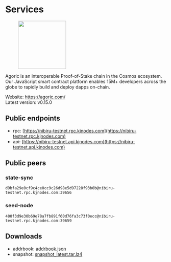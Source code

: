 # Services

<figure><img src="https://raw.githubusercontent.com/kj89/testnet_manuals/main/pingpub/logos/nibiru.png" width="150" alt=""><figcaption></figcaption></figure>

Agoric is an interoperable Proof-of-Stake chain in the Cosmos ecosystem. Our JavaScript smart contract platform enables 15M+ developers across the globe to rapidly build and deploy dapps on-chain.

Website: https://agoric.com/ \
Latest version: v0.15.0

## Public endpoints

* rpc: [https://nibiru-testnet.rpc.kjnodes.com](https://nibiru-testnet.rpc.kjnodes.com)
* api: [https://nibiru-testnet.api.kjnodes.com](https://nibiru-testnet.api.kjnodes.com)

## Public peers

### state-sync

```
d9bfa29e0cf9c4ce0cc9c26d98e5d97228f93b0b@nibiru-testnet.rpc.kjnodes.com:39656
```

### seed-node

```
400f3d9e30b69e78a7fb891f60d76fa3c73f0ecc@nibiru-testnet.rpc.kjnodes.com:39659
```

## Downloads

* addrbook: [addrbook.json](https://snapshots.kjnodes.com/nibiru-testnet/addrbook.json)
* snapshot: [snapshot_latest.tar.lz4](https://snapshots.kjnodes.com/nibiru-testnet/snapshot\_latest.tar.lz4)
